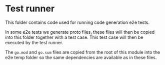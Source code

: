 # Test runner
This folder contains code used for running code generation e2e tests.

In some e2e tests we generate proto files, these files will then be copied into this folder together with a test case.
This test case will then be executed by the test runner.

The `go.mod` and `go.sum` files are copied from the root of this module into the e2e temp folder so the same dependencies
are available as in these files.
